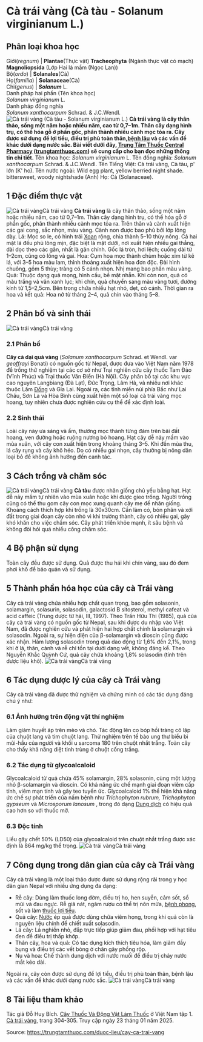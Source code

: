 # Cà trái vàng (Cà tàu - Solanum virginianum L.)

Phân loại khoa học  
---  
Giới(_regnum_) |  **Plantae**(Thực vật) **Tracheophyta** (Ngành thực vật có mạch) **Magnoliopsida** (Lớp Hai lá mầm (Ngọc Lan))  
Bộ(_ordo_) | **Solanales**(Cà)  
Họ(_familia_) | **Solanaceae**(Cà)  
Chi(_genus_) | _**Solanum**_ L.  
Danh pháp hai phần (Tên khoa học)  
_Solanum virginianum_ L.  
Danh pháp đồng nghĩa  
_Solanum xanthocarpum_ Schrad. & J.C.Wendl.  
![Cà trái vàng \(Cà tàu - Solanum virginianum L.\)](https://trungtamthuoc.com/images/others/ca-trai-vang-1-7415.jpg)
**Cà trái vàng là cây thân thảo, sống một năm hoặc nhiều năm, cao từ 0,7–1m. Thân cây dạng hình trụ, có thể hóa gỗ ở phần gốc, phân thành nhiều cành mọc tỏa ra. Cây được sử dụng để lợi tiểu, điều trị phù toàn thân,[bệnh lậu](https://trungtamthuoc.com/bai-viet/benh-lau "bệnh lậu") và các vấn đề khác dưới dạng nước sắc. Bài viết dưới đây, [Trung Tâm Thuốc Central Pharmacy](https://trungtamthuoc.com/ "Trung Tâm Thuốc Central Pharmacy") ([trungtamthuoc.com](https://trungtamthuoc.com/ "trungtamthuoc.com")) sẽ cung cấp cho bạn đọc những thông tin chi tiết.**
Tên khoa học: _Solanum virginianum_ L.
Tên đồng nghĩa: _Solanum xanthocarpum_ Schrad. & J.C.Wendl.
Tên Tiếng Việt: Cà trái vàng, Cà tàu, p' lớn (K' ho).
Tên nước ngoài: Wild egg plant, yellow berried night shade. bittersweet, woody nightshade (Anh)
Нọ: Cà (Solanaceae).
##  1 Đặc điểm thực vật
![Cà trái vàng](https://trungtamthuoc.com/images/item/ca-trai-vang-2.jpg)Cà trái vàng
**Cà trái vàng** là cây thân thảo, sống một năm hoặc nhiều năm, cao từ 0,7–1m. Thân cây dạng hình trụ, có thể hóa gỗ ở phần gốc, phân thành nhiều cành mọc tỏa ra. Trên thân và cành xuất hiện các gai cong, sắc nhọn, màu vàng. Cành non được bao phủ bởi lớp lông dày.
Lá: Mọc so le, có hình trái [Xoan](https://trungtamthuoc.com/duoc-lieu/cay-xoan "Xoan") rộng, chia thành 5–10 thùy nông. Cả hai mặt lá đều phủ lông mịn, đặc biệt là mặt dưới, nơi xuất hiện nhiều gai thẳng, dài dọc theo các gân, nhất là gân chính. Gốc lá tròn, hơi lệch; cuống dài từ 1–2cm, cũng có lông và gai.
Hoa: Cụm hoa mọc thành chùm hoặc xim từ kẽ lá, với 3–5 hoa màu lam, thỉnh thoảng xuất hiện hoa đơn độc. Đài hình chuông, gồm 5 thùy; tràng có 5 cánh nhọn. Nhị mang bao phấn màu vàng.
Quả: Thuộc dạng quả mọng, hình cầu, bề mặt nhẵn. Khi còn non, quả có màu trắng và vân xanh lục; khi chín, quả chuyển sang màu vàng tươi, đường kính từ 1,5–2,5cm. Bên trong chứa nhiều hạt nhỏ, dẹt, có cánh.
Thời gian ra hoa và kết quả: Hoa nở từ tháng 2–4, quả chín vào tháng 5–8.
##  2 Phân bố và sinh thái
![Cà trái vàng](https://trungtamthuoc.com/images/item/ca-trai-vang-3.jpg)Cà trái vàng
### 2.1 Phân bố
**Cây cà dại quả vàng** (_Solanum xanthocarpum_ Schrad. et Wendl. var _geoffrayi_ Bonati) có nguồn gốc từ Nepal, được đưa vào Việt Nam năm 1978 để trồng thử nghiệm tại các cơ sở như Trại nghiên cứu cây thuốc Tam Đảo (Vĩnh Phúc) và Trại thuốc Văn Điển (Hà Nội).
Cây phân bố tại các khu vực cao nguyên Langbiang (Đà Lạt), Đức Trọng, Lâm Hà, và nhiều nơi khác thuộc Lâm [Đồng](https://trungtamthuoc.com/hoat-chat/dong "Đồng") và Gia Lai. Ngoài ra, các tỉnh miền núi phía Bắc như Lai Châu, Sơn La và Hòa Bình cũng xuất hiện một số loại cà trái vàng mọc hoang, tuy nhiên chưa được nghiên cứu cụ thể để xác định loài.
### 2.2 Sinh thái
Loài cây này ưa sáng và ẩm, thường mọc thành từng đám trên bãi đất hoang, ven đường hoặc ruộng nương bỏ hoang. Hạt cây dễ nảy mầm vào mùa xuân, với cây con xuất hiện trong khoảng tháng 3–5. Khi đến mùa thu, lá cây rụng và cây khô héo. Do có nhiều gai nhọn, cây thường bị nông dân loại bỏ để không ảnh hưởng đến canh tác.
##  3 Cách trồng và chăm sóc
![Cà trái vàng](https://trungtamthuoc.com/images/item/ca-trai-vang-4.jpg)Cà trái vàng
**Cà tàu** được nhân giống chủ yếu bằng hạt. Hạt dễ nảy mầm tự nhiên vào mùa xuân hoặc khi được gieo trồng. Người trồng cũng có thể thu gom cây con mọc xung quanh cây mẹ để nhân giống. Khoảng cách thích hợp khi trồng là 30x30cm. Cần làm cỏ, bón phân và xới đất trong giai đoạn cây còn nhỏ vì khi trưởng thành, cây có nhiều gai, gây khó khăn cho việc chăm sóc.
Cây phát triển khỏe mạnh, ít sâu bệnh và không đòi hỏi quá nhiều công chăm sóc.
##  4 Bộ phận sử dụng
Toàn cây đều được sử dụng. Quả được thu hái khi chín vàng, sau đó đem phơi khô để bảo quản và sử dụng.
##  5 Thành phần hóa học của cây cà Trái vàng
Cây cà trái vàng chứa nhiều hợp chất quan trọng, bao gồm solasonin, solamargin, solasurin, solasodin, galactosid B sitosterol, methyl cafeat và acid caffeic (Trung dược từ hải, III, 1997).
Theo Trần Hữu Thi (1985), quả của cây cà trái vàng có nguồn gốc từ Nepal, sau khi được du nhập vào Việt Nam, đã được nghiên cứu và phát hiện hai hợp chất chính là solamargin và solasodin. Ngoài ra, sự hiện diện của β-solamargin và dioscin cũng được xác nhận. Hàm lượng solasodin trong quả dao động từ 1,6% đến 2,1%, trong khi ở lá, thân, cành và rễ chỉ tồn tại dưới dạng vết, không đáng kể.
Theo Nguyễn Khắc Quỳnh Cứ, quả cây chứa khoảng 1,8% solasodin (tính trên dược liệu khô).
![Cà trái vàng](https://trungtamthuoc.com/images/item/ca-trai-vang-5.jpg)Cà trái vàng
##  6 Tác dụng dược lý của cây cà Trái vàng
Cây cà trái vàng đã được thử nghiệm và chứng minh có các tác dụng đáng chú ý như:
### 6.1 Ảnh hưởng trên động vật thí nghiệm
Làm giảm huyết áp trên mèo và chó.
Tác động lên co bóp hồi tràng cô lập của chuột lang và tim chuột lang.
Thử nghiệm trên tế bào ung thư biểu bì mũi-hầu của người và khối u sarcoma 180 trên chuột nhắt trắng.
Toàn cây cho thấy khả năng diệt tinh trùng ở chuột cống trắng.
### 6.2 Tác dụng từ glycoalcaloid
Glycoalcaloid từ quả chứa 45% solamargin, 28% solasonin, cùng một lượng nhỏ β-solamargin và dioscin.
Có khả năng ức chế mạnh giai đoạn viêm cấp tính, viêm mạn tính và gây teo tuyến ức.
Glycoalcaloid 1% thể hiện khả năng ức chế sự phát triển của nấm bệnh như _Trichophyton rubrum, Trichophyton gypseum_ và _Microsporum lanosum_ , trong đó dạng [Dung dịch](https://trungtamthuoc.com/bai-viet/dung-dich-thuoc-la-gi-cong-thuc-va-ky-thuat-bao-che-dung-dich-thuoc "Dung dịch") có hiệu quả cao hơn so với thuốc mỡ.
### 6.3 Độc tính
Liều gây chết 50% (LD50) của glycoalcaloid trên chuột nhắt trắng được xác định là 864 mg/kg thể trọng.
![Cà trái vàng](https://trungtamthuoc.com/images/item/ca-trai-vang-6.jpg)Cà trái vàng
##  7 Công dụng trong dân gian của cây cà Trái vàng
Cây cà trái vàng là một loại thảo dược được sử dụng rộng rãi trong y học dân gian Nepal với nhiều ứng dụng đa dạng:
  * Rễ cây: Dùng làm thuốc long đờm, điều trị ho, hen suyễn, cảm sốt, sổ mũi và đau ngực. Rễ giã nát, ngâm rượu có thể trị nôn mửa, [bệnh phong](https://trungtamthuoc.com/bai-viet/benh-phong "bệnh phong"), sốt và làm [thuốc lợi tiểu](https://trungtamthuoc.com/thuoc-loi-tieu "thuốc lợi tiểu").
  * Quả cây: [Nước](https://trungtamthuoc.com/hoat-chat/nuoc "Nước") ép quả được dùng chữa viêm họng, trong khi quả còn là nguyên liệu chính để chiết xuất solasodin.
  * Lá cây: Lá nghiền nhỏ, đắp trực tiếp giúp giảm đau, phối hợp với hạt tiêu đen để điều trị thấp khớp.
  * Thân cây, hoa và quả: Có tác dụng kích thích tiêu hóa, làm giảm đầy bụng và điều trị các vết bỏng ở chân gây phồng rộp.
  * Nụ và hoa: Chế thành dung dịch với nước muối để điều trị chảy nước mắt kéo dài.


Ngoài ra, cây còn được sử dụng để lợi tiểu, điều trị phù toàn thân, bệnh lậu và các vấn đề khác dưới dạng nước sắc.
![Cà trái vàng](https://trungtamthuoc.com/images/item/ca-trai-vang-7.jpg)Cà trái vàng
##  8 Tài liệu tham khảo
Tác giả Đỗ Huy Bích. [Cây Thuốc Và Động Vật Làm Thuốc](https://trungtamthuoc.com/bai-viet/doc-online-va-tai-mien-phi-pdf-sach-cay-thuoc-va-dong-vat-lam-thuoc-o-viet-nam "Cây Thuốc Và Động Vật Làm Thuốc") ở Việt Nam tập 1. [Cà trái vàng](https://trungtamthuoc.com/upload/pdf/cay-thuoc-va-dong-vat-lam-thuoc-tap-1-trungtamthuoc.com.pdf), trang 304-305. Truy cập ngày 23 tháng 01 năm 2025.


Source: https://trungtamthuoc.com/duoc-lieu/cay-ca-trai-vang